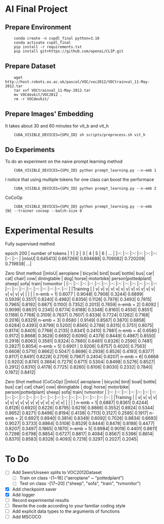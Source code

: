 # AI Final Project

## Prepare Environment
```
    conda create -n cvpdl_final python=3.10
    conda activate cvpdl_final
    pip install -r requirements.txt
    pip install git+https://github.com/openai/CLIP.git
```

## Prepare Dataset
```
    wget http://host.robots.ox.ac.uk/pascal/VOC/voc2012/VOCtrainval_11-May-2012.tar
    tar xvf VOCtrainval_11-May-2012.tar
    mv VOCdevkit/VOC2012 .
    rm -r VOCdevkit/
```

## Prepare Images' Embedding
It takes about 30 and 60 minutes for vit_b and vit_h
```
    CUDA_VISIBLE_DEVICES={GPU_ID} sh scripts/preprocess.sh vit_h
```

## Do Experiments
To do an experiment on the naive prompt learning method
```
    CUDA_VISIBLE_DEVICES={GPU_ID} python prompt_learning.py --n-emb 1
```

I notice that using multiple tokens for one class can boost the performace
```
    CUDA_VISIBLE_DEVICES={GPU_ID} python prompt_learning.py --n-emb 2
```

CoCoOp
```
    CUDA_VISIBLE_DEVICES={GPU_ID} python prompt_learning.py --n-emb {N} --trainer cocoop --batch-size 8
```

# Experimental Results
Fully supervised method


epoch 200
| number of tokens | 1 | 2 | 3 | 4 | 5 | 6 | ... |
|:-: |:-: |:-: |:-: |:-: |:-: |:-: |:-: |
|mIoU| 0.645413| 0.667269| 0.694688| 0.709082|  0.720209| 0.719938| ...|

Zero Shot method
||mIoU| aeroplane | bicycle| bird| boat| bottle| bus| car| cat| chair| cow| diningtable | dog| horse| motorbike| person|pottedplant| sheep| sofa| train| tvmonitor |
|:-: |:-: |:-: |:-: |:-: |:-: |:-: |:-: |:-: |:-: |:-: |:-: |:-: |:-: |:-: |:-: |:-: |:-: |:-: |:-: |:-: |:-: |
|Training | | v| v| v| v| v| v| v| v| v| v| v| v| v| v| v| v| | | | |
n-emb = 1| 0.6077 |  0.9048| 0.7908| 0.3244| 0.6899| 0.5939| 0.3517| 0.8240| 0.4982| 0.8356| 0.1126| 0.7978| 0.3493| 0.7815| 0.7965| 0.8192| 0.6871| 0.1100| 0.7352| 0.2013| 0.7659|
n-emb = 2| 0.6092 |  0.9099| 0.8631| 0.2345| 0.6774| 0.6188| 0.3348| 0.8160| 0.4550| 0.8551| 0.1169| 0.7768| 0.3109| 0.7637| 0.7607| 0.8338| 0.7724| 0.1262| 0.7168| 0.2016| 0.8329|
n-emb = 3| 0.6580 |  0.9149| 0.8567| 0.3870| 0.6858| 0.6284| 0.4393| 0.8799| 0.5200| 0.8565| 0.2788| 0.8315| 0.3751| 0.8075| 0.8174| 0.8405| 0.7768| 0.2135| 0.8341| 0.2410| 0.7881|
n-emb = 4| 0.6580 |  0.9172| 0.8668| 0.3628| 0.6692| 0.6090| 0.4379| 0.8449| 0.4987| 0.8550| 0.2918| 0.8063| 0.3581| 0.8324| 0.7880| 0.8481| 0.8326| 0.2590| 0.7481| 0.2827| 0.8054|
n-emb = 5| 0.6901 |  0.9206| 0.8757| 0.4020| 0.7563| 0.6608| 0.5710| 0.8662| 0.5047| 0.8696| 0.2938| 0.8526| 0.4193| 0.8377| 0.8117| 0.8491| 0.8228| 0.2709| 0.7967| 0.2404| 0.8207|
n-emb = 6| 0.6668 |  0.9203| 0.8741| 0.3664| 0.7279| 0.6711| 0.5304| 0.8498| 0.5276| 0.8527| 0.2912| 0.8310| 0.4178| 0.7725| 0.8260| 0.8106| 0.8030| 0.2332| 0.7840| 0.1972| 0.8412|


Zero Shot method (CoCoOp)
||mIoU| aeroplane | bicycle| bird| boat| bottle| bus| car| cat| chair| cow| diningtable | dog| horse| motorbike| person|pottedplant| sheep| sofa| train| tvmonitor |
|:-: |:-: |:-: |:-: |:-: |:-: |:-: |:-: |:-: |:-: |:-: |:-: |:-: |:-: |:-: |:-: |:-: |:-: |:-: |:-: |:-: |:-: |
|Training | | v| v| v| v| v| v| v| v| v| v| v| v| v| v| v| v| | | | |
n-emb = 1| 0.6887| 0.8361| 0.4244| 0.8126| 0.6920| 0.6226| 0.8795| 0.6219| 0.8866| 0.3552| 0.8924| 0.5344| 0.8652| 0.8271| 0.8496| 0.8194| 0.4138| 0.7113| 0.3127| 0.2585| 0.1917|
n-emb = 2| 0.6921| 0.8940| 0.3814| 0.8349| 0.6092| 0.7026| 0.8834| 0.6693| 0.9027| 0.3733| 0.8864| 0.5108| 0.8529| 0.8444| 0.8478| 0.8188| 0.4477| 0.8207| 0.3497| 0.1865| 0.1870|
n-emb = 5| 0.6984| 0.9019| 0.4401| 0.8611| 0.7298| 0.6798| 0.8854| 0.6727| 0.8817| 0.4084| 0.8567| 0.5396| 0.8614| 0.8370| 0.8583| 0.8328| 0.4093| 0.7218| 0.3297| 0.2027| 0.2045|


# To Do

- [ ] Add Seen/Unseen splits to VOC2012Dataset
    - [ ] Train on class -[1~16] ("aeroplane" ~ "pottedplant")
    - [ ] Test on class -[17~20] ("sheep", "sofa", "train", "tvmonitor")
- [x] Add checkpoint saver
- [x] Add logger 
- [ ] Record experimental results
- [ ] Rewrite the code according to your familiar coding style
- [ ] Add explicit data types to the arguments of functions
- [ ] Add MSCOCO
